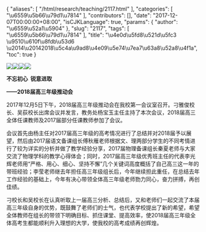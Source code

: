 {
    "aliases": [
        "/html/research/teaching/2117.html"
    ],
    "categories": [
        "\u6559\u5b66\u79d1\u7814"
    ],
    "contributors": [],
    "date": "2017-12-07T00:00:00+08:00",
    "isCJKLanguage": true,
    "params": {
        "author": "\u6559\u52a1\u5904"
    },
    "slug": "2117",
    "tags": [
        "\u6559\u5b66\u79d1\u7814"
    ],
    "title": "\u4e0d\u5fd8\u521d\u5fc3  \u9510\u610f\u8fdb\u53d6 \u2014\u20142018\u5c4a\u9ad8\u4e09\u5e74\u7ea7\u63a8\u52a8\u4f1a",
    "toc": true
}

![](https://cdn.tfls.online/mirror/full/13ab810deb8165e7abc62395fe9eb560c4d3cb1c.jpg)![](https://cdn.tfls.online/mirror/full/d7b7ddf0f12d00e77d7360f18eb69e8ae15c07c7.jpg)![](https://cdn.tfls.online/mirror/full/b9f0c6b00c6a84d030a4397fe9d433a70a322fdc.jpg)![](https://cdn.tfls.online/mirror/full/97bbd8d2101edea5754aff966f3c5e6e836163e9.jpg)




  





**不忘初心  锐意进取**




**——2018届高三年级推动会**




2017年12月5日下午，2018届高三年级推动会在我校第一会议室召开。刁雅俊校长、吴荻校长出席会议并发言，教务处杨宝玉主任主持了本次会议，2018届高三全体任课教师及2017届部分任课教师参加了会议。




会议首先由杨主任对2017届高三年级的高考情况进行了总结并对2018届予以展望，然后由2017届语文备课组长傅秋雁老师根据文、理两部分学生的不同考情进行了较为详实的分析并做了教学经验分享，2017届物理备课组长秦夏老师与大家交流了物理学科的教学心得体会；同时，2017届高三年级优秀班主任的代表李光辉老师用“严格、用心、细心、坚持不懈”几个关键词高度概括了自己高三这一年的带班经验；李莹老师继去年担任高三年级组长后，今年继续担此重任，在总结去年工作经验的基础上，今年有决心带领全体高三年级老师勠力同心，奋力拼搏，再创佳绩。




刁校长和吴校长在认真听取上一届高三分析、总结后，又和老师们一起交流了本届高三年级自身的优势，既鼓舞了老师们的士气，也代表学校提出了新的希望，希望全体教师在组长的带领下明确目标、抓住课堂、提高效率，使2018届高三年级全体高考生都能顺利升入理想的大学，使我校的高考成绩再创辉煌。














  



